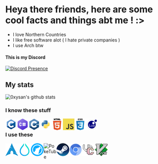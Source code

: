 # Heya there friends, here are some cool facts and things abt me ! :>
- I love Northern Countries
- I like free software alot ( I hate private companies )
- I use Arch btw

#### This is my Discord
[![Discord Presence](https://lanyard.cnrad.dev/api/1015329691290320897)](https://discord.com/users/1015329691290320897)

## My stats
![0xysan's github stats](https://github-readme-stats.vercel.app/api/top-langs/?username=0xysan&layout=compact&theme=tokyonight&the=4)

### I know these stuff
<img align="left" alt="C" width="36px" src="https://raw.githubusercontent.com/github/explore/80688e429a7d4ef2fca1e82350fe8e3517d3494d/topics/c/c.png" />
<img align="left" alt="C#" width="36px" src="https://raw.githubusercontent.com/github/explore/80688e429a7d4ef2fca1e82350fe8e3517d3494d/topics/csharp/csharp.png" />
<img align="left" alt="C++" width="36px" src="https://raw.githubusercontent.com/github/explore/80688e429a7d4ef2fca1e82350fe8e3517d3494d/topics/cpp/cpp.png" />
<img align="left" alt="Python" width="36px" src="https://raw.githubusercontent.com/github/explore/80688e429a7d4ef2fca1e82350fe8e3517d3494d/topics/python/python.png" />
<img align="left" alt="HTML" width="36px" src="https://raw.githubusercontent.com/github/explore/80688e429a7d4ef2fca1e82350fe8e3517d3494d/topics/html/html.png" />
<img align="left" alt="JavaScript" width="36px" src="https://raw.githubusercontent.com/github/explore/80688e429a7d4ef2fca1e82350fe8e3517d3494d/topics/javascript/javascript.png" />
<img align="left" alt="CSS" width="36px" src="https://raw.githubusercontent.com/github/explore/80688e429a7d4ef2fca1e82350fe8e3517d3494d/topics/css/css.png" />
<img align="left" alt="CSS" width="36px" src="https://raw.githubusercontent.com/github/explore/80688e429a7d4ef2fca1e82350fe8e3517d3494d/topics/lua/lua.png" />

<font size=1> </font>
### I use these
<img align="left" alt="Arch" width="40px" src="https://raw.githubusercontent.com/0xySan/0xySan/main/imgs/Arch-logo.png" />
<img align="left" alt="Hyprland" width="40px" src="https://raw.githubusercontent.com/0xySan/0xySan/main/imgs/Hyprland-logo.png" />
<img align="left" alt="LibreWolf" width="40px" src="https://raw.githubusercontent.com/0xySan/0xySan/main/imgs/LibreWolf-logo.png" />
<img align="left" alt="PokeTube" width="40px" src="https://raw.githubusercontent.com/0xySan/0xySan/main/imgs/PokeTube-logo.png" />
<img align="left" alt="Steam" width="40px" src="https://raw.githubusercontent.com/0xySan/0xySan/main/imgs/Steam-logo.png" />
<img align="left" alt="Ungoogled Chromium" width="40px" src="https://raw.githubusercontent.com/0xySan/0xySan/main/imgs/Ungoogled-chromium-logo.png" />
<img align="left" alt="Vencord" width="40px" src="https://raw.githubusercontent.com/0xySan/0xySan/main/imgs/Vencord-logo.png" />
<img align="left" alt="Vim" width="40px" src="https://raw.githubusercontent.com/0xySan/0xySan/main/imgs/Vim-logo.png" />
<!--
**0xySan/0xySan** is a ✨ _special_ ✨ repository because its `README.md` (this file) appears on your GitHub profile.

